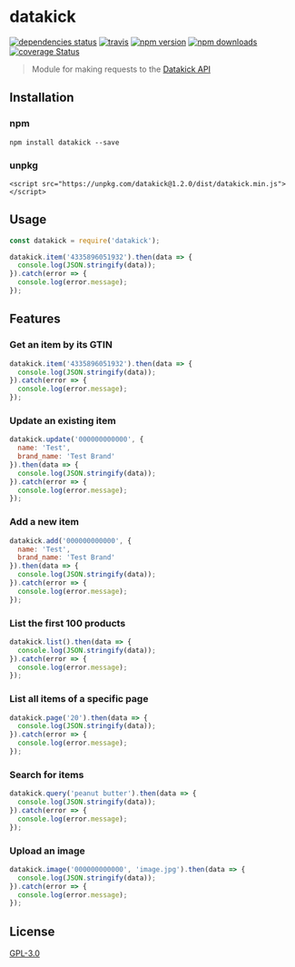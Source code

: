 # datakick

[![dependencies status](https://david-dm.org/ent8r/datakick/status.svg)](https://david-dm.org/ent8r/datakick)
[![travis](https://travis-ci.org/ENT8R/datakick.svg?branch=master)](https://travis-ci.org/ENT8R/datakick)
[![npm version](http://img.shields.io/npm/v/datakick.svg)](https://www.npmjs.org/package/datakick)
[![npm downloads](https://img.shields.io/npm/dt/datakick.svg)](https://www.npmjs.org/package/datakick)
[![coverage Status](https://coveralls.io/repos/github/ENT8R/datakick/badge.svg?branch=master)](https://coveralls.io/github/ENT8R/datakick?branch=master)


> Module for making requests to the [Datakick API](https://www.datakick.org/api)

## Installation

### npm
```
npm install datakick --save
```

### unpkg
```
<script src="https://unpkg.com/datakick@1.2.0/dist/datakick.min.js"></script>
```

## Usage

```javascript
const datakick = require('datakick');

datakick.item('4335896051932').then(data => {
  console.log(JSON.stringify(data));
}).catch(error => {
  console.log(error.message);
});
```

## Features

### Get an item by its GTIN

```javascript
datakick.item('4335896051932').then(data => {
  console.log(JSON.stringify(data));
}).catch(error => {
  console.log(error.message);
});
```

### Update an existing item

```javascript
datakick.update('000000000000', {
  name: 'Test',
  brand_name: 'Test Brand'
}).then(data => {
  console.log(JSON.stringify(data));
}).catch(error => {
  console.log(error.message);
});
```

### Add a new item

```javascript
datakick.add('000000000000', {
  name: 'Test',
  brand_name: 'Test Brand'
}).then(data => {
  console.log(JSON.stringify(data));
}).catch(error => {
  console.log(error.message);
});
```

### List the first 100 products

```javascript
datakick.list().then(data => {
  console.log(JSON.stringify(data));
}).catch(error => {
  console.log(error.message);
});
```

### List all items of a specific page

```javascript
datakick.page('20').then(data => {
  console.log(JSON.stringify(data));
}).catch(error => {
  console.log(error.message);
});
```

### Search for items

```javascript
datakick.query('peanut butter').then(data => {
  console.log(JSON.stringify(data));
}).catch(error => {
  console.log(error.message);
});
```

### Upload an image

```javascript
datakick.image('000000000000', 'image.jpg').then(data => {
  console.log(JSON.stringify(data));
}).catch(error => {
  console.log(error.message);
});
```

## License

[GPL-3.0](https://github.com/ENT8R/datakick/blob/master/LICENSE)
